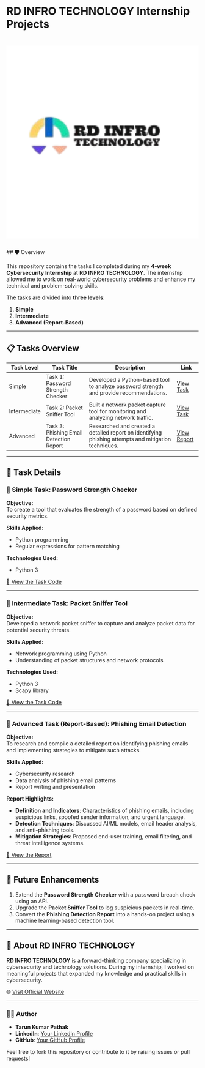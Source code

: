 # RD INFRO TECHNOLOGY Internship Projects  

<h1 align="center">
  <img src="Attachment/rd_infro_technology.png" alt="Password_Manger" width="700px"></a>
  <br>
</h1>
## 🛡️ Overview  

This repository contains the tasks I completed during my **4-week Cybersecurity Internship** at **RD INFRO TECHNOLOGY**. The internship allowed me to work on real-world cybersecurity problems and enhance my technical and problem-solving skills.  

The tasks are divided into **three levels**:  
1. **Simple**  
2. **Intermediate**  
3. **Advanced (Report-Based)**  

---

## 📋 Tasks Overview  

| **Task Level**  | **Task Title**                   | **Description**                                                | **Link**                                  |
|------------------|----------------------------------|----------------------------------------------------------------|-------------------------------------------|
| Simple          | Task 1: Password Strength Checker | Developed a Python-based tool to analyze password strength and provide recommendations. | [View Task](#)                           |
| Intermediate     | Task 2: Packet Sniffer Tool       | Built a network packet capture tool for monitoring and analyzing network traffic.       | [View Task](#)                           |
| Advanced         | Task 3: Phishing Email Detection Report | Researched and created a detailed report on identifying phishing attempts and mitigation techniques. | [View Report](#)                          |

---

## 📝 Task Details  

### 🔹 Simple Task: Password Strength Checker  
**Objective:**  
To create a tool that evaluates the strength of a password based on defined security metrics.  

**Skills Applied:**  
- Python programming  
- Regular expressions for pattern matching  

**Technologies Used:**  
- Python 3  

[📁 View the Task Code](#)  

---

### 🔹 Intermediate Task: Packet Sniffer Tool  
**Objective:**  
Developed a network packet sniffer to capture and analyze packet data for potential security threats.  

**Skills Applied:**  
- Network programming using Python  
- Understanding of packet structures and network protocols  

**Technologies Used:**  
- Python 3  
- Scapy library  

[📁 View the Task Code](#)  

---

### 🔹 Advanced Task (Report-Based): Phishing Email Detection  
**Objective:**  
To research and compile a detailed report on identifying phishing emails and implementing strategies to mitigate such attacks.  

**Skills Applied:**  
- Cybersecurity research  
- Data analysis of phishing email patterns  
- Report writing and presentation  

**Report Highlights:**  
- **Definition and Indicators**: Characteristics of phishing emails, including suspicious links, spoofed sender information, and urgent language.  
- **Detection Techniques**: Discussed AI/ML models, email header analysis, and anti-phishing tools.  
- **Mitigation Strategies**: Proposed end-user training, email filtering, and threat intelligence systems.  

[📁 View the Report](#)  

---

## 🚀 Future Enhancements  

1. Extend the **Password Strength Checker** with a password breach check using an API.  
2. Upgrade the **Packet Sniffer Tool** to log suspicious packets in real-time.  
3. Convert the **Phishing Detection Report** into a hands-on project using a machine learning-based detection tool.  

---

## 📖 About RD INFRO TECHNOLOGY  
**RD INFRO TECHNOLOGY** is a forward-thinking company specializing in cybersecurity and technology solutions. During my internship, I worked on meaningful projects that expanded my knowledge and practical skills in cybersecurity.  

🌐 [Visit Official Website](https://rdinfrotechnology.netlify.app/)  

---

### 👨‍💻 Author  

- **Tarun Kumar Pathak**  
- **LinkedIn**: [Your LinkedIn Profile](#)  
- **GitHub**: [Your GitHub Profile](#)  

Feel free to fork this repository or contribute to it by raising issues or pull requests!  
